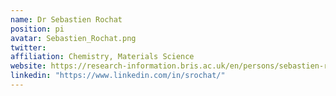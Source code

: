 ```yaml
---
name: Dr Sebastien Rochat
position: pi
avatar: Sebastien_Rochat.png
twitter: 
affiliation: Chemistry, Materials Science
website: https://research-information.bris.ac.uk/en/persons/sebastien-rochat
linkedin: "https://www.linkedin.com/in/srochat/"
---
```

